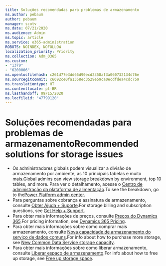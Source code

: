 ```yaml
---
title: Soluções recomendadas para problemas de armazenamento
ms.author: pebaum
author: pebaum
manager: scotv
ms.date: 07/21/2020
ms.audience: Admin
ms.topic: article
ms.service: o365-administration
ROBOTS: NOINDEX, NOFOLLOW
localization_priority: Priority
ms.collection: Adm_O365
ms.custom:
- "1379"
- "6200006"
ms.openlocfilehash: c261d77e3dd66d90ecd2358af3a060732134d76e
ms.sourcegitcommit: c6692ce0fa1358ec3529e59ca0ecdfdea4cdc759
ms.translationtype: HT
ms.contentlocale: pt-BR
ms.lasthandoff: 09/15/2020
ms.locfileid: "47799120"
---
```

# <a name="recommended-solutions-for-storage-issues"></a><span data-ttu-id="2f5d1-102">Soluções recomendadas para problemas de armazenamento</span><span class="sxs-lookup"><span data-stu-id="2f5d1-102">Recommended solutions for storage issues</span></span>

- <span data-ttu-id="2f5d1-103">Os administradores globais podem visualizar a divisão de armazenamento por ambiente, as 10 principais tabelas e muito mais.</span><span class="sxs-lookup"><span data-stu-id="2f5d1-103">Global admins can view storage breakdown by environment, top 10 tables, and more.</span></span> <span data-ttu-id="2f5d1-104">Para ver o detalhamento, acesse o [Centro de administração da plataforma de alimentação](https://admin.powerplatform.microsoft.com/analytics/d365ce).</span><span class="sxs-lookup"><span data-stu-id="2f5d1-104">To see the breakdown, go to the[Power Platform admin center](https://admin.powerplatform.microsoft.com/analytics/d365ce).</span></span> 
- <span data-ttu-id="2f5d1-105">Para perguntas sobre cobrança e assinatura de armazenamento, consulte [Obter Ajuda + Suporte](https://docs.microsoft.com/dynamics365/customer-engagement/admin/contact-information-microsoft-dynamics-365-online-billing-support).</span><span class="sxs-lookup"><span data-stu-id="2f5d1-105">For storage billing and subscription questions, see [Get Help + Support](https://docs.microsoft.com/dynamics365/customer-engagement/admin/contact-information-microsoft-dynamics-365-online-billing-support).</span></span>
- <span data-ttu-id="2f5d1-106">Para obter mais informações de preços, consulte [Preços do Dynamics 365](https://dynamics.microsoft.com/pricing/).</span><span class="sxs-lookup"><span data-stu-id="2f5d1-106">For pricing information, see [Dynamics 365 Pricing](https://dynamics.microsoft.com/pricing/).</span></span>
- <span data-ttu-id="2f5d1-107">Para obter mais informações sobre como comprar mais armazenamento, consulte [Nova capacidade de armazenamento do serviço de dados comuns](https://go.microsoft.com/fwlink/p/?linkid=2010782).</span><span class="sxs-lookup"><span data-stu-id="2f5d1-107">For info about how to purchase more storage, see [New Common Data Service storage capacity](https://go.microsoft.com/fwlink/p/?linkid=2010782).</span></span>
- <span data-ttu-id="2f5d1-108">Para obter mais informações sobre como liberar armazenamento, consulte [Liberar espaço de armazenamento](https://go.microsoft.com/fwlink/p/?linkid=2011105).</span><span class="sxs-lookup"><span data-stu-id="2f5d1-108">For info about how to free up storage, see [Free up storage space](https://go.microsoft.com/fwlink/p/?linkid=2011105).</span></span>